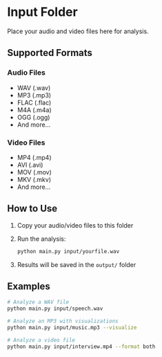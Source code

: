 # Input Folder

Place your audio and video files here for analysis.

## Supported Formats

### Audio Files
- WAV (.wav)
- MP3 (.mp3)  
- FLAC (.flac)
- M4A (.m4a)
- OGG (.ogg)
- And more...

### Video Files  
- MP4 (.mp4)
- AVI (.avi)
- MOV (.mov)
- MKV (.mkv)
- And more...

## How to Use

1. Copy your audio/video files to this folder
2. Run the analysis:
   ```bash
   python main.py input/yourfile.wav
   ```

3. Results will be saved in the `output/` folder

## Examples

```bash
# Analyze a WAV file
python main.py input/speech.wav

# Analyze an MP3 with visualizations
python main.py input/music.mp3 --visualize

# Analyze a video file
python main.py input/interview.mp4 --format both
```